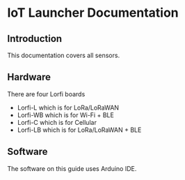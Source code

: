 # IoT Launcher Documentation

## Introduction

This documentation covers all sensors.

## Hardware

There are four Lorfi boards
- Lorfi-L which is for LoRa/LoRaWAN
- Lorfi-WB which is for Wi-Fi + BLE
- Lorfi-C which is for Cellular
- Lorfi-LB which is for LoRa/LoRaWAN + BLE

## Software

The software on this guide uses Arduino IDE.

